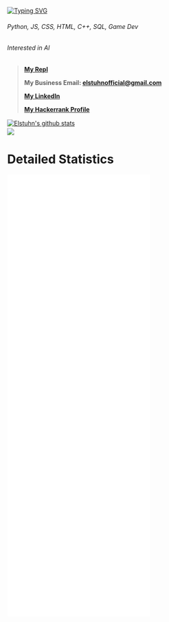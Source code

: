 [![Typing SVG](https://readme-typing-svg.herokuapp.com/?size=35&lines=Hello+There!;I%E2%80%99m+Elstuhn.+)](https://git.io/typing-svg)
###### Python, JS, CSS, HTML, C++, SQL, Game Dev
###### Interested in AI

> **[My Repl](https://repl.it/@elston1703)**
> 
> **My Business Email: elstuhnofficial@gmail.com**
> 
> **[My LinkedIn](https://www.linkedin.com/in/elston-tan-59a7881ba/)**
> 
> **[My Hackerrank Profile](https://www.hackerrank.com/Brown_Lightning?hr_r=1)**

<a href="https://github.com/Elstuhn/github-readme-stats">
  <img align="center" src="https://github-readme-stats.vercel.app/api?username=Elstuhn&show_icons=true&include_all_commits=true&theme=material-palenight&count_private=true&custom_title=Elston's Statistics&include_all_commits=true" alt="Elstuhn's github stats" />
</a>
<br>
<a href="https://github.com/Elstuhn/github-readme-stats">
  <img align="center" src="https://github-readme-stats.vercel.app/api/top-langs/?username=Elstuhn&layout=compact&theme=material-palenight&count_private=true" />
</a>

# Detailed Statistics
![Metrics](https://github.com/Elstuhn/Elstuhn/blob/master/github-metrics.svg)


